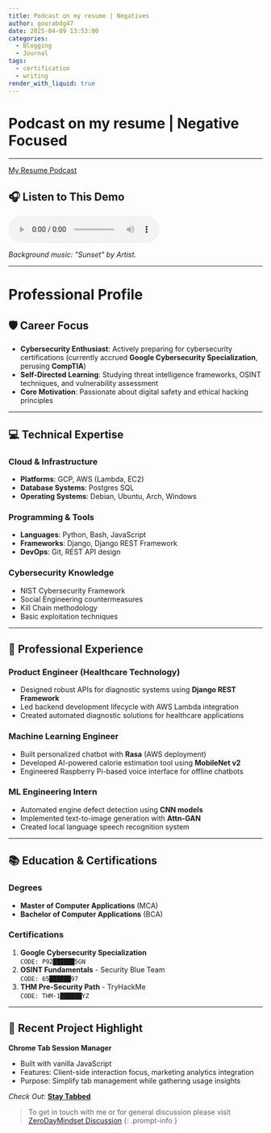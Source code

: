 ```yaml
---
title: Podcast on my resume | Negatives
author: gourabdg47
date: 2025-04-09 13:53:00
categories:
  - Blogging
  - Journal
tags:
  - certification
  - writing
render_with_liquid: true
---
```


# Podcast on my resume | Negative Focused
---
[My Resume Podcast](https://github.com/gourabdg47/gourabdg47.github.io/blob/main/assets/audio_vids/CTI%20Resume.wav)

## 🎧 Listen to This Demo

<audio controls>
  <source src="https://github.com/gourabdg47/gourabdg47.github.io/blob/main/assets/audio_vids/CTI%20Resume.wav" type="audio/mpeg">
  Your browser doesn’t support audio. [Download instead](/demo.mp3).
</audio>

_Background music: "Sunset" by Artist._

---
# Professional Profile

## 🛡️ Career Focus
- **Cybersecurity Enthusiast**: Actively preparing for cybersecurity certifications (currently accrued **Google Cybersecurity Specialization**, perusing **CompTIA**)
- **Self-Directed Learning**: Studying threat intelligence frameworks, OSINT techniques, and vulnerability assessment
- **Core Motivation**: Passionate about digital safety and ethical hacking principles

---

## 💻 Technical Expertise

### **Cloud & Infrastructure**
- **Platforms**: GCP, AWS (Lambda, EC2)
- **Database Systems**: Postgres SQL
- **Operating Systems**: Debian, Ubuntu, Arch, Windows

### **Programming & Tools**
- **Languages**: Python, Bash, JavaScript
- **Frameworks**: Django, Django REST Framework
- **DevOps**: Git, REST API design

### **Cybersecurity Knowledge**
- NIST Cybersecurity Framework
- Social Engineering countermeasures
- Kill Chain methodology
- Basic exploitation techniques

---

## 🚀 Professional Experience

### **Product Engineer** (Healthcare Technology)  
- Designed robust APIs for diagnostic systems using **Django REST Framework**
- Led backend development lifecycle with AWS Lambda integration
- Created automated diagnostic solutions for healthcare applications

### **Machine Learning Engineer**  
- Built personalized chatbot with **Rasa** (AWS deployment)
- Developed AI-powered calorie estimation tool using **MobileNet v2**
- Engineered Raspberry Pi-based voice interface for offline chatbots

### **ML Engineering Intern**  
- Automated engine defect detection using **CNN models**
- Implemented text-to-image generation with **Attn-GAN**
- Created local language speech recognition system

---

## 📚 Education & Certifications

### **Degrees**
- **Master of Computer Applications** (MCA)  
- **Bachelor of Computer Applications** (BCA)  

### **Certifications**
1. **Google Cybersecurity Specialization**  
   `CODE: P92██████5GN`
2. **OSINT Fundamentals** - Security Blue Team  
   `CODE: 65██████97`
3. **THM Pre-Security Path** - TryHackMe  
   `CODE: THM-1██████YZ`

---

## 🔧 Recent Project Highlight  
**Chrome Tab Session Manager**  
- Built with vanilla JavaScript  
- Features: Client-side interaction focus, marketing analytics integration  
- Purpose: Simplify tab management while gathering usage insights

*Check Out*: **[Stay Tabbed](https://shorturl.at/TGRWS)**




> To get in touch with me or for general discussion please visit [ZeroDayMindset Discussion](https://github.com/orgs/X3N0-G0D/discussions) 
{: .prompt-info }

